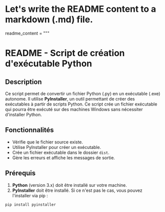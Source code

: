 # Let's write the README content to a markdown (.md) file.

readme_content = """
# README - Script de création d'exécutable Python

## Description

Ce script permet de convertir un fichier Python (.py) en un exécutable (.exe) autonome. Il utilise **PyInstaller**, un outil permettant de créer des exécutables à partir de scripts Python. Ce script crée un fichier exécutable qui pourra être exécuté sur des machines Windows sans nécessiter d'installer Python.

## Fonctionnalités

- Vérifie que le fichier source existe.
- Utilise PyInstaller pour créer un exécutable.
- Crée un fichier exécutable dans le dossier `dist`.
- Gère les erreurs et affiche les messages de sortie.

## Prérequis

1. **Python** (version 3.x) doit être installé sur votre machine.
2. **PyInstaller** doit être installé. Si ce n'est pas le cas, vous pouvez l'installer via pip :

```bash
pip install pyinstaller

